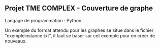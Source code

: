 ## Projet TME COMPLEX - Couverture de graphe

Langage de programmation : Python

Un exemple du format attendu pour les graphes se situe dans le fichier "exempleinstance.txt", il faut se baser sur cet exemple pour en créer de nouveaux.
